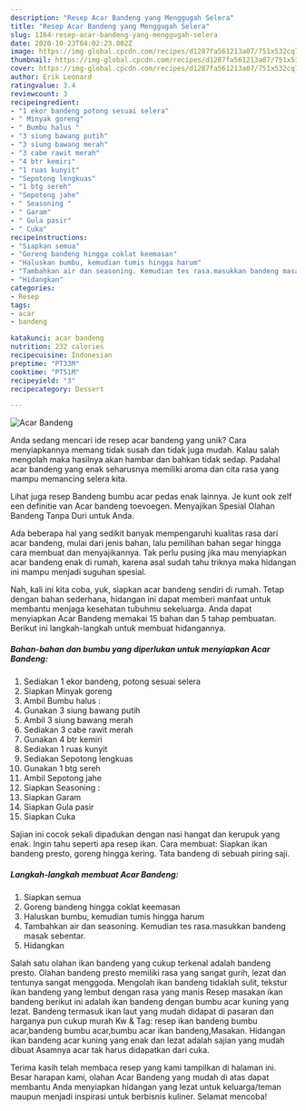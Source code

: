 ```yaml
---
description: "Resep Acar Bandeng yang Menggugah Selera"
title: "Resep Acar Bandeng yang Menggugah Selera"
slug: 1164-resep-acar-bandeng-yang-menggugah-selera
date: 2020-10-23T04:02:23.802Z
image: https://img-global.cpcdn.com/recipes/d1287fa561213a07/751x532cq70/acar-bandeng-foto-resep-utama.jpg
thumbnail: https://img-global.cpcdn.com/recipes/d1287fa561213a07/751x532cq70/acar-bandeng-foto-resep-utama.jpg
cover: https://img-global.cpcdn.com/recipes/d1287fa561213a07/751x532cq70/acar-bandeng-foto-resep-utama.jpg
author: Erik Leonard
ratingvalue: 3.4
reviewcount: 3
recipeingredient:
- "1 ekor bandeng potong sesuai selera"
- " Minyak goreng"
- " Bumbu halus "
- "3 siung bawang putih"
- "3 siung bawang merah"
- "3 cabe rawit merah"
- "4 btr kemiri"
- "1 ruas kunyit"
- "Sepotong lengkuas"
- "1 btg sereh"
- "Sepotong jahe"
- " Seasoning "
- " Garam"
- " Gula pasir"
- " Cuka"
recipeinstructions:
- "Siapkan semua"
- "Goreng bandeng hingga coklat keemasan"
- "Haluskan bumbu, kemudian tumis hingga harum"
- "Tambahkan air dan seasoning. Kemudian tes rasa.masukkan bandeng masak sebentar."
- "Hidangkan"
categories:
- Resep
tags:
- acar
- bandeng

katakunci: acar bandeng 
nutrition: 232 calories
recipecuisine: Indonesian
preptime: "PT33M"
cooktime: "PT51M"
recipeyield: "3"
recipecategory: Dessert

---
```



![Acar Bandeng](https://img-global.cpcdn.com/recipes/d1287fa561213a07/751x532cq70/acar-bandeng-foto-resep-utama.jpg)

Anda sedang mencari ide resep acar bandeng yang unik? Cara menyiapkannya memang tidak susah dan tidak juga mudah. Kalau salah mengolah maka hasilnya akan hambar dan bahkan tidak sedap. Padahal acar bandeng yang enak seharusnya memiliki aroma dan cita rasa yang mampu memancing selera kita.

Lihat juga resep Bandeng bumbu acar pedas enak lainnya. Je kunt ook zelf een definitie van Acar bandeng toevoegen. Menyajikan Spesial Olahan Bandeng Tanpa Duri untuk Anda.

Ada beberapa hal yang sedikit banyak mempengaruhi kualitas rasa dari acar bandeng, mulai dari jenis bahan, lalu pemilihan bahan segar hingga cara membuat dan menyajikannya. Tak perlu pusing jika mau menyiapkan acar bandeng enak di rumah, karena asal sudah tahu triknya maka hidangan ini mampu menjadi suguhan spesial.


Nah, kali ini kita coba, yuk, siapkan acar bandeng sendiri di rumah. Tetap dengan bahan sederhana, hidangan ini dapat memberi manfaat untuk membantu menjaga kesehatan tubuhmu sekeluarga. Anda dapat menyiapkan Acar Bandeng memakai 15 bahan dan 5 tahap pembuatan. Berikut ini langkah-langkah untuk membuat hidangannya.

<!--inarticleads1-->

##### Bahan-bahan dan bumbu yang diperlukan untuk menyiapkan Acar Bandeng:

1. Sediakan 1 ekor bandeng, potong sesuai selera
1. Siapkan  Minyak goreng
1. Ambil  Bumbu halus :
1. Gunakan 3 siung bawang putih
1. Ambil 3 siung bawang merah
1. Sediakan 3 cabe rawit merah
1. Gunakan 4 btr kemiri
1. Sediakan 1 ruas kunyit
1. Sediakan Sepotong lengkuas
1. Gunakan 1 btg sereh
1. Ambil Sepotong jahe
1. Siapkan  Seasoning :
1. Siapkan  Garam
1. Siapkan  Gula pasir
1. Siapkan  Cuka


Sajian ini cocok sekali dipadukan dengan nasi hangat dan kerupuk yang enak. Ingin tahu seperti apa resep ikan. Cara membuat: Siapkan ikan bandeng presto, goreng hingga kering. Tata bandeng di sebuah piring saji. 

<!--inarticleads2-->

##### Langkah-langkah membuat Acar Bandeng:

1. Siapkan semua
1. Goreng bandeng hingga coklat keemasan
1. Haluskan bumbu, kemudian tumis hingga harum
1. Tambahkan air dan seasoning. Kemudian tes rasa.masukkan bandeng masak sebentar.
1. Hidangkan


Salah satu olahan ikan bandeng yang cukup terkenal adalah bandeng presto. Olahan bandeng presto memiliki rasa yang sangat gurih, lezat dan tentunya sangat menggoda. Mengolah ikan bandeng tidaklah sulit, tekstur ikan bandeng yang lembut dengan rasa yang manis Resep masakan ikan bandeng berikut ini adalah ikan bandeng dengan bumbu acar kuning yang lezat. Bandeng termasuk ikan laut yang mudah didapat di pasaran dan harganya pun cukup murah Kw &amp; Tag: resep ikan bandeng bumbu acar,bandeng bumbu acar,bumbu acar ikan bandeng,Masakan. Hidangan ikan bandeng acar kuning yang enak dan lezat adalah sajian yang mudah dibuat Asamnya acar tak harus didapatkan dari cuka. 

Terima kasih telah membaca resep yang kami tampilkan di halaman ini. Besar harapan kami, olahan Acar Bandeng yang mudah di atas dapat membantu Anda menyiapkan hidangan yang lezat untuk keluarga/teman maupun menjadi inspirasi untuk berbisnis kuliner. Selamat mencoba!
